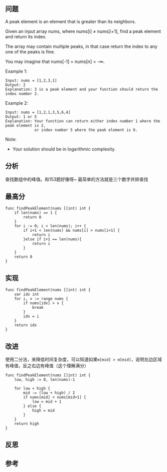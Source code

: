 ## 问题
A peak element is an element that is greater than its neighbors.

Given an input array nums, where nums[i] ≠ nums[i+1], find a peak element and return its index.

The array may contain multiple peaks, in that case return the index to any one of the peaks is fine.

You may imagine that nums[-1] = nums[n] = -∞.

Example 1:
```
Input: nums = [1,2,3,1]
Output: 2
Explanation: 3 is a peak element and your function should return the index number 2.
```

Example 2:
```
Input: nums = [1,2,1,3,5,6,4]
Output: 1 or 5 
Explanation: Your function can return either index number 1 where the peak element is 2, 
             or index number 5 where the peak element is 6.
```

Note:

- Your solution should be in logarithmic complexity.

## 分析
查找数组中的峰值。和153题好像呀~
最简单的方法就是三个数字并排查找

## 最高分
```golang
func findPeakElement(nums []int) int {
	if len(nums) == 1 {
		return 0
	}
	for i := 0; i < len(nums); i++ {
		if i+1 < len(nums) && nums[i] > nums[i+1] {
			return i
		}else if i+1 == len(nums){
			return i
		}
	}
	return 0
}
```

## 实现
```golang
func findPeakElement(nums []int) int {
    var idx int
    for i, v := range nums {
        if nums[idx] > v {
            break
        }
        idx = i
    }
    return idx
}
```

## 改进
使用二分法，来降低时间复杂度，可以知道如果`m[mid] > m[mid]`，说明左边区域有峰值，反之右边有峰值（这个理解满分）
```golang
func findPeakElement(nums []int) int {
    low, high := 0, len(nums)-1

    for low < high {
        mid := (low + high) / 2
        if nums[mid] < nums[mid+1] {
            low = mid + 1
        } else {
            high = mid
        }
    }
    return high
}
```

## 反思

## 参考